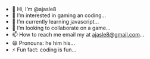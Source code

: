 - 👋 Hi, I’m @ajasle8
- 👀 I’m interested in gaming an coding...
- 🌱 I’m currently learning  javascript...
- 💞️ I’m looking to collaborate on a game...
- 📫 How to reach me email my at ajasle8@gmail.com...
- 😄 Pronouns: he him his...
- ⚡ Fun fact: coding is fun...

<!---
ajasle8/ajasle8 is a ✨ special ✨ repository because its `README.md` (this file) appears on your GitHub profile.
You can click the Preview link to take a look at your changes.
--->
